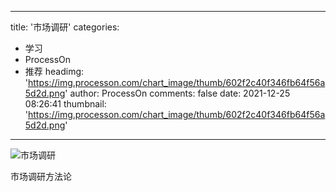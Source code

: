 
---
title: '市场调研'
categories: 
 - 学习
 - ProcessOn
 - 推荐
headimg: 'https://img.processon.com/chart_image/thumb/602f2c40f346fb64f56a5d2d.png'
author: ProcessOn
comments: false
date: 2021-12-25 08:26:41
thumbnail: 'https://img.processon.com/chart_image/thumb/602f2c40f346fb64f56a5d2d.png'
---

<div>   
<img class="thumb" alt="市场调研" src="https://img.processon.com/chart_image/thumb/602f2c40f346fb64f56a5d2d.png" referrerpolicy="no-referrer">
<p>市场调研方法论</p>  
</div>
            